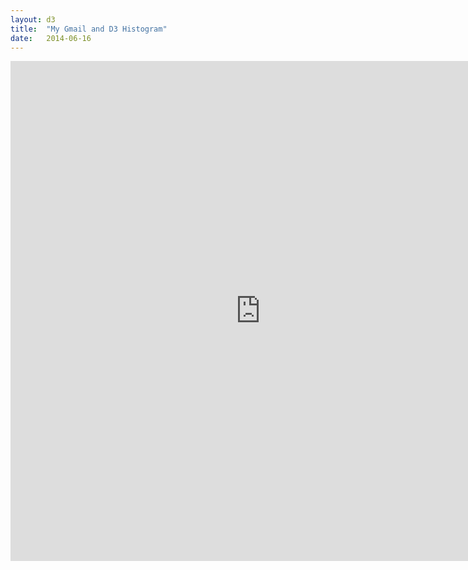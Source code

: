 ```yaml
---
layout: d3
title:  "My Gmail and D3 Histogram"
date:   2014-06-16
---
```


<iframe src="http://kencrocken.github.io/data/d3_histo.html" width="800" height="800" frameborder="0" scrolling="no"></iframe>
